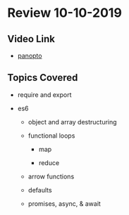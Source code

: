 # Review 10-10-2019

## Video Link

* [panopto](https://codingbootcamp.hosted.panopto.com/Panopto/Pages/Viewer.aspx?id=ba80fc44-4557-4823-b7db-aae3001fb32a)

## Topics Covered

* require and export

* es6

    * object and array destructuring

    * functional loops

        * map

        * reduce

    * arrow functions

    * defaults

    * promises, async, & await
